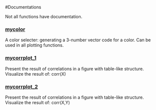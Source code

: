 #Documentations

Not all functions have documentation.



### [mycolor](https://github.com/weitingwlin/matlabutility/blob/master/documents/mycolor.md)
A color selecter: generating a 3-number vector code for a color. Can be used in all plotting functions.


### [mycorrplot_1](https://github.com/weitingwlin/matlabutility/blob/master/documents/mycorrplot_1.md)

Present the result of correlations in a figure with table-like structure. Visualize the result of: corr(X)  

### [mycorrplot_2](https://github.com/weitingwlin/matlabutility/blob/master/documents/mycorrplot_2.md)
Present the result of correlations in a figure with table-like structure. Visualize the result of: corr(X,Y)  
